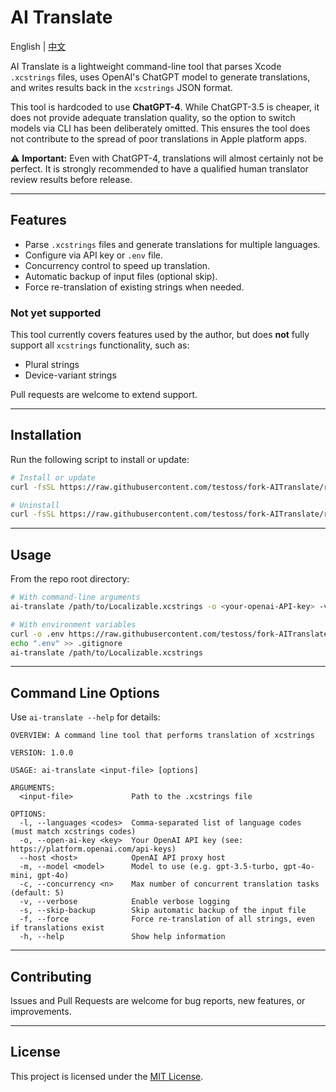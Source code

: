 # AI Translate

English | [中文](./README.zh-CN.md)

AI Translate is a lightweight command-line tool that parses Xcode `.xcstrings` files, uses OpenAI's ChatGPT model to generate translations, and writes results back in the `xcstrings` JSON format.

This tool is hardcoded to use **ChatGPT-4**. While ChatGPT-3.5 is cheaper, it does not provide adequate translation quality, so the option to switch models via CLI has been deliberately omitted. This ensures the tool does not contribute to the spread of poor translations in Apple platform apps.  

⚠️ **Important:** Even with ChatGPT-4, translations will almost certainly not be perfect. It is strongly recommended to have a qualified human translator review results before release.

---

## Features

- Parse `.xcstrings` files and generate translations for multiple languages.
- Configure via API key or `.env` file.
- Concurrency control to speed up translation.
- Automatic backup of input files (optional skip).
- Force re-translation of existing strings when needed.

### Not yet supported
This tool currently covers features used by the author, but does **not** fully support all `xcstrings` functionality, such as:
- Plural strings
- Device-variant strings

Pull requests are welcome to extend support.

---

## Installation

Run the following script to install or update:

```bash
# Install or update
curl -fsSL https://raw.githubusercontent.com/testoss/fork-AITranslate/refs/heads/main/install.sh | bash

# Uninstall
curl -fsSL https://raw.githubusercontent.com/testoss/fork-AITranslate/refs/heads/main/install.sh | bash install.sh uninstall
````

---

## Usage

From the repo root directory:

```bash
# With command-line arguments
ai-translate /path/to/Localizable.xcstrings -o <your-openai-API-key> -v -l de,es,fr,he,it,ru,hi,en-GB

# With environment variables
curl -o .env https://raw.githubusercontent.com/testoss/fork-AITranslate/refs/heads/main/.env.example
echo ".env" >> .gitignore
ai-translate /path/to/Localizable.xcstrings
```

---

## Command Line Options

Use `ai-translate --help` for details:

```
OVERVIEW: A command line tool that performs translation of xcstrings

VERSION: 1.0.0

USAGE: ai-translate <input-file> [options]

ARGUMENTS:
  <input-file>             Path to the .xcstrings file

OPTIONS:
  -l, --languages <codes>  Comma-separated list of language codes (must match xcstrings codes)
  -o, --open-ai-key <key>  Your OpenAI API key (see: https://platform.openai.com/api-keys)
  --host <host>            OpenAI API proxy host
  -m, --model <model>      Model to use (e.g. gpt-3.5-turbo, gpt-4o-mini, gpt-4o)
  -c, --concurrency <n>    Max number of concurrent translation tasks (default: 5)
  -v, --verbose            Enable verbose logging
  -s, --skip-backup        Skip automatic backup of the input file
  -f, --force              Force re-translation of all strings, even if translations exist
  -h, --help               Show help information
```

---

## Contributing

Issues and Pull Requests are welcome for bug reports, new features, or improvements.

---

## License

This project is licensed under the [MIT License](LICENSE).